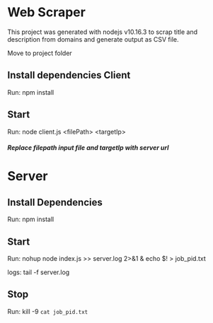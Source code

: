 # Web Scraper

This project was generated with nodejs v10.16.3 to scrap title and description from domains and generate output as CSV file.

Move to project folder

## Install dependencies Client
Run: npm install

## Start
Run: node client.js \<filePath\> \<targetIp\>

##### *Replace filepath input file and targetIp with server url*

# Server
## Install Dependencies
Run: npm install

## Start
Run: nohup node index.js >> server.log 2>&1 & echo $! > job_pid.txt

logs: tail -f server.log

## Stop

Run: kill -9 `cat job_pid.txt`
